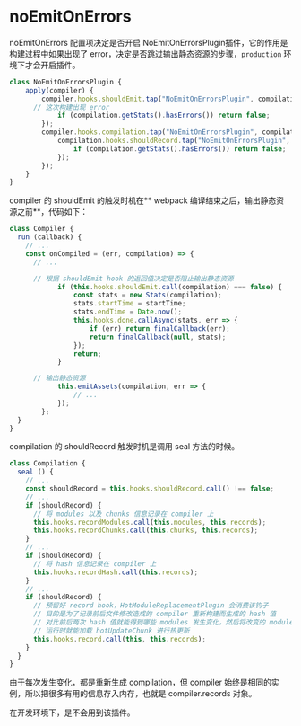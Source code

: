 # noEmitOnErrors

noEmitOnErrors 配置项决定是否开启 NoEmitOnErrorsPlugin插件，它的作用是构建过程中如果出现了 error，决定是否跳过输出静态资源的步骤，`production` 环境下才会开启插件。

```js
class NoEmitOnErrorsPlugin {
	apply(compiler) {
		compiler.hooks.shouldEmit.tap("NoEmitOnErrorsPlugin", compilation => {
      // 这次构建出现 error
			if (compilation.getStats().hasErrors()) return false;
		});
		compiler.hooks.compilation.tap("NoEmitOnErrorsPlugin", compilation => {
			compilation.hooks.shouldRecord.tap("NoEmitOnErrorsPlugin", () => {
				if (compilation.getStats().hasErrors()) return false;
			});
		});
	}
}
```

compiler 的 shouldEmit 的触发时机在** webpack 编译结束之后，输出静态资源之前**，代码如下：

```js
class Compiler {
  run (callback) {
    // ...
    const onCompiled = (err, compilation) => {
      // ...

      // 根据 shouldEmit hook 的返回值决定是否阻止输出静态资源
			if (this.hooks.shouldEmit.call(compilation) === false) {
				const stats = new Stats(compilation);
				stats.startTime = startTime;
				stats.endTime = Date.now();
				this.hooks.done.callAsync(stats, err => {
					if (err) return finalCallback(err);
					return finalCallback(null, stats);
				});
				return;
			}

      // 输出静态资源
			this.emitAssets(compilation, err => {
				// ...
			});
		};
  }
}
```

compilation 的 shouldRecord 触发时机是调用 seal 方法的时候。

```js
class Compilation {
  seal () {
    // ...
    const shouldRecord = this.hooks.shouldRecord.call() !== false;
    // ...
    if (shouldRecord) {
      // 将 modules 以及 chunks 信息记录在 compiler 上
      this.hooks.recordModules.call(this.modules, this.records);
      this.hooks.recordChunks.call(this.chunks, this.records);
    }
    // ...
    if (shouldRecord) {
      // 将 hash 信息记录在 compiler 上
      this.hooks.recordHash.call(this.records);
    }
    // ...
    if (shouldRecord) {
      // 预留好 record hook，HotModuleReplacementPlugin 会消费该钩子
      // 目的是为了记录前后文件修改造成的 compiler 重新构建而生成的 hash 值
      // 对比前后两次 hash 值就能得到哪些 modules 发生变化，然后将改变的 modules 组合成 hotUpdateChunk
      // 运行时就能加载 hotUpdateChunk 进行热更新
      this.hooks.record.call(this, this.records);
    }
  }
}
```

由于每次发生变化，都是重新生成 compilation，但 compiler 始终是相同的实例，所以把很多有用的信息存入内存，也就是 compiler.records 对象。

在开发环境下，是不会用到该插件。